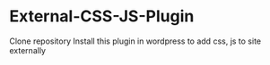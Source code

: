 # External-CSS-JS-Plugin
Clone repository 
Install this plugin in wordpress to add css, js to site externally